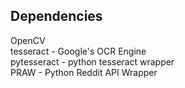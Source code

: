 <b>Dependencies</b>
----------------------------------------------------------------
OpenCV<br>
tesseract - Google's OCR Engine<br>
pytesseract - python tesseract wrapper<br>
PRAW - Python Reddit API Wrapper<br>
